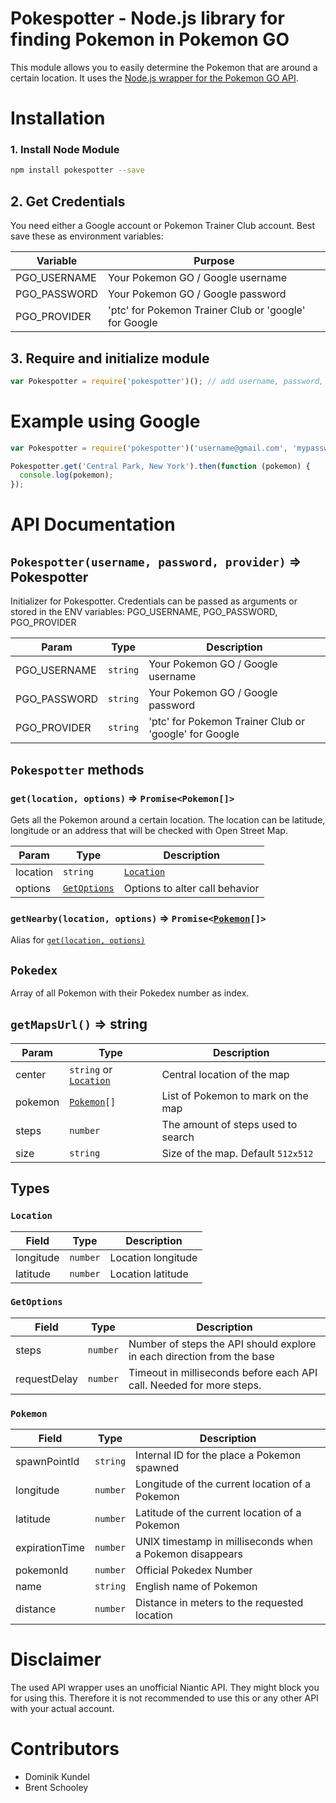 # Pokespotter - Node.js library for finding Pokemon in Pokemon GO

This module allows you to easily determine the Pokemon that are around a certain location. It uses the [Node.js wrapper for the Pokemon GO API](https://github.com/Armax/Pokemon-GO-node-api).

# Installation

### 1. Install Node Module

```bash
npm install pokespotter --save
```

## 2. Get Credentials
You need either a Google account or Pokemon Trainer Club account. Best save these as environment variables:

| Variable | Purpose |
| -------- | ------- |
| PGO_USERNAME | Your Pokemon GO / Google username |
| PGO_PASSWORD | Your Pokemon GO / Google password |
| PGO_PROVIDER | 'ptc' for Pokemon Trainer Club or 'google' for Google |

## 3. Require and initialize module

```js
var Pokespotter = require('pokespotter')(); // add username, password, provider if necessary
```

# Example using Google

```js
var Pokespotter = require('pokespotter')('username@gmail.com', 'mypassword', 'google');

Pokespotter.get('Central Park, New York').then(function (pokemon) {
  console.log(pokemon);
});
```

# API Documentation

## `Pokespotter(username, password, provider)` ⇒ Pokespotter
Initializer for Pokespotter.
Credentials can be passed as arguments or stored in the ENV variables:
PGO_USERNAME, PGO_PASSWORD, PGO_PROVIDER

| Param | Type | Description |
| --- | --- | --- |
| PGO_USERNAME | `string` | Your Pokemon GO / Google username |
| PGO_PASSWORD | `string` | Your Pokemon GO / Google password |
| PGO_PROVIDER | `string` | 'ptc' for Pokemon Trainer Club or 'google' for Google |

## `Pokespotter` methods

### `get(location, options)` ⇒ `Promise<Pokemon[]>`

Gets all the Pokemon around a certain location.
The location can be latitude, longitude or an address that will be checked with Open Street Map.

| Param | Type | Description |
| --- | --- | --- |
| location | `string` | [`Location`](#location) | Actual location (lat/long) or an address to look up |
| options | [`GetOptions`](#getoptions) | Options to alter call behavior |

### `getNearby(location, options)` ⇒ `Promise<`[`Pokemon`](#pokemon)`[]>`
Alias for [`get(location, options)`](#getlocation-options--promisepokemon)

## `Pokedex`

Array of all Pokemon with their Pokedex number as index.

## `getMapsUrl()` ⇒ string

| Param | Type | Description |
| --- | --- | --- |
| center | `string` or [`Location`](#location) | Central location of the map |
| pokemon | [`Pokemon`](#pokemon)`[]` | List of Pokemon to mark on the map |
| steps | `number` | The amount of steps used to search |
| size | `string` | Size of the map. Default `512x512` |

## Types

### `Location`

| Field | Type | Description |
| --- | --- | --- |
| longitude | `number` | Location longitude |
| latitude | `number` | Location latitude |

### `GetOptions`

| Field | Type | Description |
| --- | --- | --- |
| steps | `number` | Number of steps the API should explore in each direction from the base |
| requestDelay | `number` | Timeout in milliseconds before each API call. Needed for more steps. |

### `Pokemon`

| Field | Type | Description |
| --- | --- | --- |
| spawnPointId | `string` | Internal ID for the place a Pokemon spawned |
| longitude | `number` | Longitude of the current location of a Pokemon |
| latitude | `number` | Latitude of the current location of a Pokemon |
| expirationTime | `number` | UNIX timestamp in milliseconds when a Pokemon disappears |
| pokemonId | `number` | Official Pokedex Number |
| name | `string` | English name of Pokemon |
| distance | `number` | Distance in meters to the requested location |

# Disclaimer

The used API wrapper uses an unofficial Niantic API. They might block you for using this. Therefore it is not recommended to use this or any other API with your actual account.

# Contributors

- Dominik Kundel
- Brent Schooley

